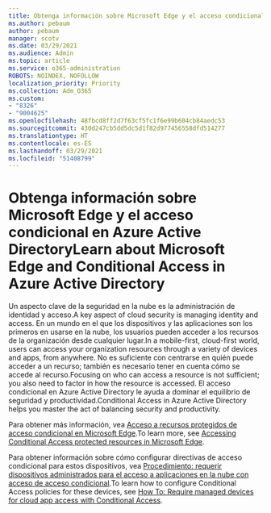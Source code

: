 ```yaml
---
title: Obtenga información sobre Microsoft Edge y el acceso condicional en Azure Active Directory
ms.author: pebaum
author: pebaum
manager: scotv
ms.date: 03/29/2021
ms.audience: Admin
ms.topic: article
ms.service: o365-administration
ROBOTS: NOINDEX, NOFOLLOW
localization_priority: Priority
ms.collection: Adm_O365
ms.custom:
- "8326"
- "9004625"
ms.openlocfilehash: 48fbcd8ff2d7f63cf5fc1f6e99b604cb84aedc53
ms.sourcegitcommit: 430d247cb5dd5dc5d1f82d977456558dfd514277
ms.translationtype: HT
ms.contentlocale: es-ES
ms.lasthandoff: 03/29/2021
ms.locfileid: "51408799"
---
```

# <a name="learn-about-microsoft-edge-and-conditional-access-in-azure-active-directory"></a><span data-ttu-id="68a01-102">Obtenga información sobre Microsoft Edge y el acceso condicional en Azure Active Directory</span><span class="sxs-lookup"><span data-stu-id="68a01-102">Learn about Microsoft Edge and Conditional Access in Azure Active Directory</span></span>

<span data-ttu-id="68a01-103">Un aspecto clave de la seguridad en la nube es la administración de identidad y acceso.</span><span class="sxs-lookup"><span data-stu-id="68a01-103">A key aspect of cloud security is managing identity and access.</span></span> <span data-ttu-id="68a01-104">En un mundo en el que los dispositivos y las aplicaciones son los primeros en usarse en la nube, los usuarios pueden acceder a los recursos de la organización desde cualquier lugar.</span><span class="sxs-lookup"><span data-stu-id="68a01-104">In a mobile-first, cloud-first world, users can access your organization resources through a variety of devices and apps, from anywhere.</span></span> <span data-ttu-id="68a01-105">No es suficiente con centrarse en quién puede acceder a un recurso; también es necesario tener en cuenta cómo se accede al recurso.</span><span class="sxs-lookup"><span data-stu-id="68a01-105">Focusing on who can access a resource is not sufficient; you also need to factor in how the resource is accessed.</span></span> <span data-ttu-id="68a01-106">El acceso condicional en Azure Active Directory le ayuda a dominar el equilibrio de seguridad y productividad.</span><span class="sxs-lookup"><span data-stu-id="68a01-106">Conditional Access in Azure Active Directory helps you master the act of balancing security and productivity.</span></span>

<span data-ttu-id="68a01-107">Para obtener más información, vea [Acceso a recursos protegidos de acceso condicional en Microsoft Edge](https://go.microsoft.com/fwlink/?linkid=2152158).</span><span class="sxs-lookup"><span data-stu-id="68a01-107">To learn more, see [Accessing Conditional Access protected resources in Microsoft Edge](https://go.microsoft.com/fwlink/?linkid=2152158).</span></span>

<span data-ttu-id="68a01-108">Para obtener información sobre cómo configurar directivas de acceso condicional para estos dispositivos, vea [Procedimiento: requerir dispositivos administrados para el acceso a aplicaciones en la nube con acceso de acceso condicional](https://go.microsoft.com/fwlink/?linkid=2137682).</span><span class="sxs-lookup"><span data-stu-id="68a01-108">To learn how to configure Conditional Access policies for these devices, see [How To: Require managed devices for cloud app access with Conditional Access](https://go.microsoft.com/fwlink/?linkid=2137682).</span></span>